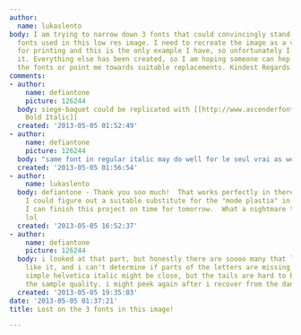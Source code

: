 ```yaml
---
author:
  name: lukaslento
body: I am trying to narrow down 3 fonts that could convincingly stand-in for the
  fonts used in this low res image. I need to recreate the image as a vector file
  for printing and this is the only example I have, so unfortunately I am stuck with
  it. Everything else has been created, so I am hoping someone can hep me identify
  the fonts or point me towards suitable replacements. Kindest Regards!
comments:
- author:
    name: defiantone
    picture: 126244
  body: siege-baquet could be replicated with [[http://www.ascenderfonts.com/font/urw-egizio-bold-italic.aspx|Egizio
    Bold Italic]]
  created: '2013-05-05 01:52:49'
- author:
    name: defiantone
    picture: 126244
  body: "same font in regular italic may do well for le seul vrai as well.\r\n"
  created: '2013-05-05 01:56:54'
- author:
    name: lukaslento
  body: defiantone - Thank you soo much!  That works perfectly in there!  NOW, if
    I could figure out a suitable substitute for the "mode plastia" in the red box
    I can finish this project on time for tomorrow.  What a nightmare this has been
    lol
  created: '2013-05-05 16:52:37'
- author:
    name: defiantone
    picture: 126244
  body: i looked at that part, but honestly there are soooo many that look very much
    like it, and i can't determine if parts of the letters are missing, or not. a
    simple helvetica italic might be close, but the tails are hard to be sure of with
    the sample quality. i might peek again after i recover from the dandelion battle.  :)
  created: '2013-05-05 19:35:03'
date: '2013-05-05 01:37:21'
title: Lost on the 3 fonts in this image!

---
```

